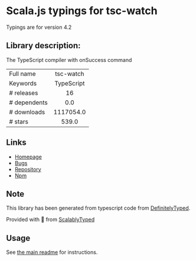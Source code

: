 
# Scala.js typings for tsc-watch

Typings are for version 4.2

## Library description:
The TypeScript compiler with onSuccess command

|                    |                 |
| ------------------ | :-------------: |
| Full name          | tsc-watch |
| Keywords           | TypeScript |
| # releases         | 16 |
| # dependents       | 0.0 |
| # downloads        | 1117054.0 |
| # stars            | 539.0 |

## Links
- [Homepage](https://github.com/gilamran/tsc-watch#readme)
- [Bugs](https://github.com/gilamran/tsc-watch/issues)
- [Repository](https://github.com/gilamran/tsc-watch)
- [Npm](https://www.npmjs.com/package/tsc-watch)
    


## Note
This library has been generated from typescript code from [DefinitelyTyped](https://definitelytyped.org).

Provided with :purple_heart: from [ScalablyTyped](https://github.com/oyvindberg/ScalablyTyped)

## Usage
See [the main readme](../../readme.md) for instructions.



